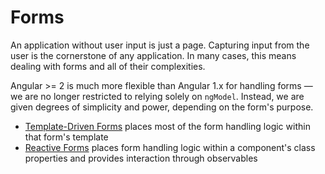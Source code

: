 # Forms
An application without user input is just a page. Capturing input from the user is the cornerstone of any application. In many cases, this means dealing with forms and all of their complexities.

Angular >= 2 is much more flexible than Angular 1.x for handling forms — we are no longer restricted to relying solely on `ngModel`. Instead, we are given degrees of simplicity and power, depending on the form's purpose.

- [Template-Driven Forms](template-driven/template-driven_forms.md) places most of the form handling logic within that form's template
- [Reactive Forms](reactive-forms/reactive-forms.md) places form handling logic within a component's class properties and provides interaction through observables

